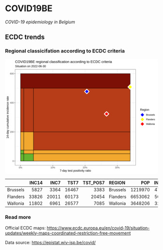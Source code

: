
# COVID19BE

*COVID-19 epidemiology in Belgium*

## ECDC trends

### Regional classicifation according to ECDC criteria

![](COVID9BE-ecdc-trend.png)

|          | INC14 |  INC7 |  TST7 | TST\_POS7 | REGION   |     POP | INC14\_RT |       PR7 |       GR |
| :------- | ----: | ----: | ----: | --------: | :------- | ------: | --------: | --------: | -------: |
| Brussels |  5827 |  3364 | 16467 |      3383 | Brussels | 1219970 |  477.6347 | 0.2054412 | 0.365814 |
| Flanders | 33826 | 20011 | 60173 |     20454 | Flanders | 6653062 |  508.4275 | 0.3399199 | 0.448498 |
| Wallonia | 11802 |  6961 | 26577 |      7085 | Wallonia | 3648206 |  323.5015 | 0.2665839 | 0.437926 |

### Read more

Official ECDC maps:
<https://www.ecdc.europa.eu/en/covid-19/situation-updates/weekly-maps-coordinated-restriction-free-movement>

Data source: <https://epistat.wiv-isp.be/covid/>
